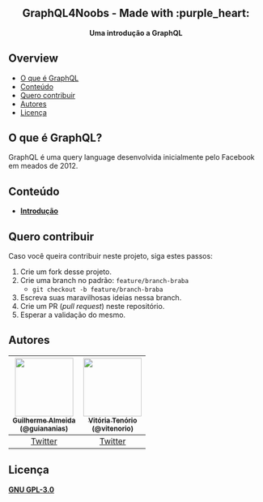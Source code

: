 <div align="center">
  <h2>GraphQL4Noobs - Made with :purple_heart:</h2>
  <strong>Uma introdução a GraphQL</strong>
</div>

## Overview

- [O que é GraphQL](##O-que-é-GraphQL?)
- [Conteúdo](##Conteúdo)
- [Quero contribuir](##Quero-contribuir)
- [Autores](##Autores)
- [Licença](##Licença)

## O que é GraphQL?

GraphQL é uma query language desenvolvida inicialmente pelo Facebook em meados de 2012.

## Conteúdo

- **[Introdução](https://github.com/guiananias/graphql4noobs/tree/master/content/1%20-%20Introdução/1.1%20-%20Sobre%20o%20projeto.md)**

## Quero contribuir

Caso você queira contribuir neste projeto, siga estes passos:

1. Crie um fork desse projeto.
2. Crie uma branch no padrão: `feature/branch-braba`
    - `git checkout -b feature/branch-braba`
3. Escreva suas maravilhosas ideias nessa branch.
4. Crie um PR (*pull request*) neste repositório.
5. Esperar a validação do mesmo.

## Autores

| [<img src="https://avatars2.githubusercontent.com/u/47952043?s=460&u=5a6916079cd87c57d1a6c1fe4d670f5d5d655c62&v=4" width=115><br><sub>Guilherme Almeida<br />(@guiananias)</sub>](https://github.com/guiananias) | [<img src="https://avatars3.githubusercontent.com/u/37668315?v=4" width=115><br><sub>Vitória Tenório<br />(@vitenorio)</sub>](https://github.com/vitenorio) |
| :---: | :---: |
| [Twitter](https://twitter.com/noghartt) |[Twitter](https://twitter.com/_vitenorio) |

## Licença

**[GNU GPL-3.0](https://www.gnu.org/licenses/gpl-3.0.html)**

